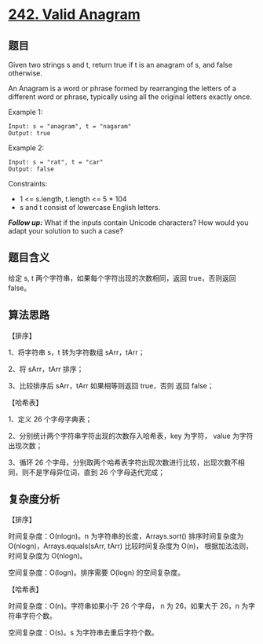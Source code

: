 # [242. Valid Anagram](https://leetcode.com/problems/valid-anagram/)

## 题目

Given two strings s and t, return true if t is an anagram of s, and false otherwise.

An Anagram is a word or phrase formed by rearranging the letters of a different word or phrase, 
typically using all the original letters exactly once.

Example 1:
```
Input: s = "anagram", t = "nagaram"
Output: true
```

Example 2:
```
Input: s = "rat", t = "car"
Output: false
```

Constraints:
- 1 <= s.length, t.length <= 5 * 104
- s and t consist of lowercase English letters.

***Follow up:*** What if the inputs contain Unicode characters? How would you adapt your solution to such a case?

## 题目含义

给定 s, t 两个字符串，如果每个字符出现的次数相同，返回 true，否则返回 false。

## 算法思路

【排序】

1、将字符串 s，t 转为字符数组 sArr，tArr；

2、将 sArr，tArr 排序；

3、比较排序后 sArr，tArr 如果相等则返回 true，否则 返回 false；

【哈希表】

1、定义 26 个字母字典表；

2、分别统计两个字符串字符出现的次数存入哈希表，key 为字符， value 为字符出现次数；

3、循环 26 个字母，分别取两个哈希表字符出现次数进行比较，出现次数不相同，则不是字母异位词，直到 26 个字母迭代完成；

## 复杂度分析

【排序】

时间复杂度：O(nlogn)。n 为字符串的长度，Arrays.sort() 排序时间复杂度为 O(nlogn)，Arrays.equals(sArr, tArr) 比较时间复杂度为 O(n)，
根据加法法则，时间复杂度为 O(nlogn)。

空间复杂度：O(logn)。排序需要 O(logn) 的空间复杂度。

【哈希表】

时间复杂度：O(n)。字符串如果小于 26 个字母， n 为 26，如果大于 26，n 为字符串字符个数。

空间复杂度：O(s)。s 为字符串去重后字符个数。